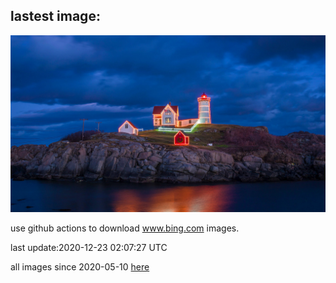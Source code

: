 ## lastest image:
![](images/HolidayNubble.jpg)

use github actions to download www.bing.com images.

last update:2020-12-23 02:07:27 UTC

all images since 2020-05-10 [here](https://github.com/counter2015/bing-daily-images/tree/master/images) 
